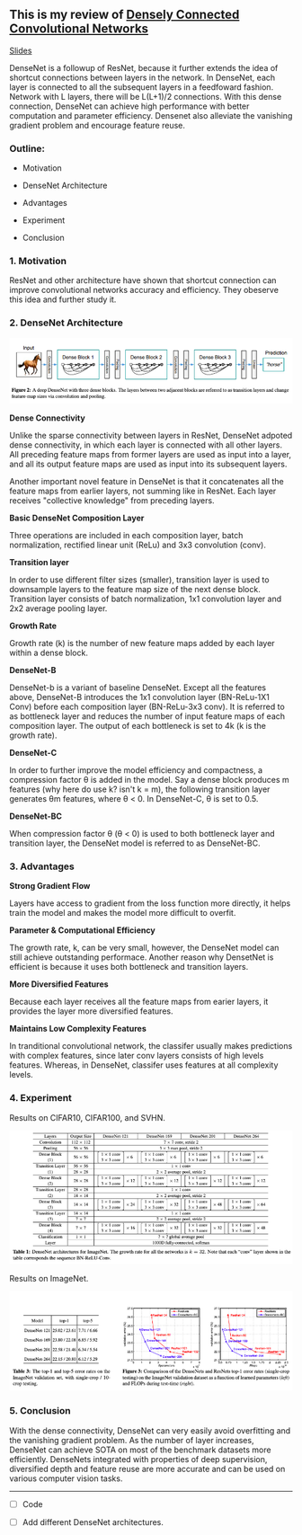 ## This is my review of [Densely Connected Convolutional Networks](https://arxiv.org/pdf/1608.06993v5.pdf) 

[Slides](https://pdfs.semanticscholar.org/c3d9/26a85d85a83126f405ad40ff453611148c15.pdf) 

DenseNet is a followup of ResNet, because it further extends the idea of shortcut connections between layers in the network. In DenseNet, each layer is connected to all the subsequent layers in a feedfoward fashion. Network with L layers, there will be L(L+1)/2 connections. With this dense connection, DenseNet can achieve high performance with better computation and parameter efficiency. Densenet also alleviate the vanishing gradient problem and encourage feature reuse. 

### Outline: 

* Motivation

* DenseNet Architecture

* Advantages 

* Experiment

* Conclusion

### 1. Motivation 

ResNet and other architecture have shown that shortcut connection can improve convolutional networks accuracy and efficiency. They obeserve this idea and further study it.  

### 2. DenseNet Architecture

![dense block](/images/densenet.png) 

**Dense Connectivity**

Unlike the sparse connectivity between layers in ResNet, DenseNet adpoted dense connectivity, in which each layer is connected with all other layers. All preceding feature maps from former layers are used as input into a layer, and all its output feature maps are used as input into its subsequent layers. 

Another important novel feature in DenseNet is that it concatenates all the feature maps from earlier layers, not summing like in ResNet. Each layer receives "collective knowledge" from preceding layers.  

**Basic DenseNet Composition Layer**

Three operations are included in each composition layer, batch normalization, rectified linear unit (ReLu) and 3x3 convolution (conv). 

**Transition layer**

In order to use different filter sizes (smaller), transition layer is used to downsample layers to the feature map size of the next dense block. Transition layer consists of batch normalization, 1x1 convolution layer and 2x2 average pooling layer.   

**Growth Rate** 

Growth rate (k) is the number of new feature maps added by each layer within a dense block. 

**DenseNet-B**  

DenseNet-b is a variant of baseline DenseNet. Except all the features above, DenseNet-B introduces the 1x1 convolution layer (BN-ReLu-1X1 Conv) before each composition layer (BN-ReLu-3x3 conv). It is referred to as bottleneck layer and reduces the number of input feature maps of each composition layer. The output of each bottleneck is set to 4k (k is the growth rate). 

**DenseNet-C** 

In order to further improve the model efficiency and compactness, a compression factor θ is added in the model. Say a dense block produces m features (why here do use k? isn't k = m), the following transition layer generates θm features, where  θ < 0. In DenseNet-C,  θ is set to 0.5. 

**DenseNet-BC**  

When compression factor  θ (θ <  0) is used to both bottleneck layer and transition layer, the DenseNet model is referred to as DenseNet-BC. 

### 3. Advantages 

**Strong Gradient Flow**

Layers have access to gradient from the loss function more directly, it helps train the model and makes the model more difficult to overfit. 

**Parameter & Computational Efficiency**

The growth rate, k, can be very small, however, the DenseNet model can still achieve outstanding performace. Another reason why DensetNet is efficient is because it uses both bottleneck and transition layers. 

**More Diversified Features**

Because each layer receives all the feature maps from earier layers, it provides the layer more diversified features.

**Maintains Low Complexity Features**

In tranditional convolutional network, the classifer usually makes predictions with complex features, since later conv layers consists of high levels features. Whereas, in DenseNet, classifer uses features at all complexity levels.  

### 4. Experiment

Results on CIFAR10, CIFAR100, and SVHN. 

![densenet result](/images/densenet_result1.png) 

Results on ImageNet. 

![densenet result](/images/densenet_result2.png)

### 5. Conclusion 

With the dense connectivity, DenseNet can very easily avoid overfitting and the vanishing gradient problem. As the number of layer increases, DenseNet can achieve SOTA on most of the benchmark datasets more efficiently. DenseNets integrated with properties of deep supervision, diversified depth and feature reuse  are more accurate and can be used on various computer vision tasks.   

--- 

- [ ] Code 

- [ ] Add different DenseNet architectures.
